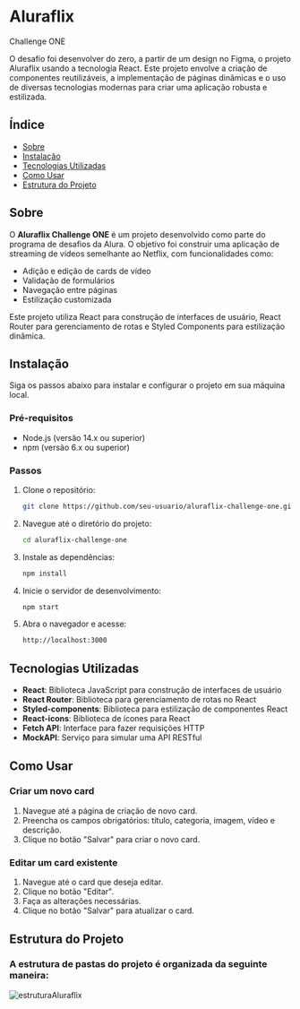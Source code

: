 # Aluraflix

Challenge ONE

O desafio foi desenvolver do zero, a partir de um design no Figma, o projeto Aluraflix usando a tecnologia React. Este projeto envolve a criação de componentes reutilizáveis, a implementação de páginas dinâmicas e o uso de diversas tecnologias modernas para criar uma aplicação robusta e estilizada.

## Índice

- [Sobre](#sobre)
- [Instalação](#instalação)
- [Tecnologias Utilizadas](#tecnologias-utilizadas)
- [Como Usar](#como-usar)
- [Estrutura do Projeto](#estrutura-do-projeto)

## Sobre

O **Aluraflix Challenge ONE** é um projeto desenvolvido como parte do programa de desafios da Alura. O objetivo foi construir uma aplicação de streaming de vídeos semelhante ao Netflix, com funcionalidades como:

- Adição e edição de cards de vídeo
- Validação de formulários
- Navegação entre páginas
- Estilização customizada

Este projeto utiliza React para construção de interfaces de usuário, React Router para gerenciamento de rotas e Styled Components para estilização dinâmica.

## Instalação

Siga os passos abaixo para instalar e configurar o projeto em sua máquina local.

### Pré-requisitos

- Node.js (versão 14.x ou superior)
- npm (versão 6.x ou superior)

### Passos

1. Clone o repositório:

   ```bash
   git clone https://github.com/seu-usuario/aluraflix-challenge-one.git

   ```

2. Navegue até o diretório do projeto:

   ```bash
   cd aluraflix-challenge-one

   ```

3. Instale as dependências:

   ```bash
   npm install

   ```

4. Inicie o servidor de desenvolvimento:

   ```bash
   npm start

   ```

5. Abra o navegador e acesse:

   ```bash
   http://localhost:3000
   ```

## Tecnologias Utilizadas

- **React**: Biblioteca JavaScript para construção de interfaces de usuário
- **React Router**: Biblioteca para gerenciamento de rotas no React
- **Styled-components**: Biblioteca para estilização de componentes React
- **React-icons**: Biblioteca de ícones para React
- **Fetch API**: Interface para fazer requisições HTTP
- **MockAPI**: Serviço para simular uma API RESTful

## Como Usar

### Criar um novo card

1. Navegue até a página de criação de novo card.
2. Preencha os campos obrigatórios: título, categoria, imagem, vídeo e descrição.
3. Clique no botão "Salvar" para criar o novo card.

### Editar um card existente

1. Navegue até o card que deseja editar.
2. Clique no botão "Editar".
3. Faça as alterações necessárias.
4. Clique no botão "Salvar" para atualizar o card.

## Estrutura do Projeto

### A estrutura de pastas do projeto é organizada da seguinte maneira:

![estruturaAluraflix](https://github.com/renawmontanari/aluraflix/assets/101996367/173d8313-a595-488a-bdef-dfaafd6c5cde)
